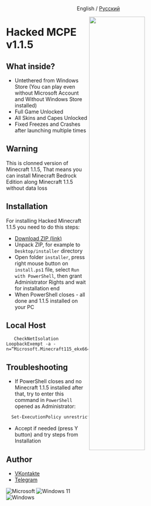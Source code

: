<p align="center">
<a>English</a>
<h>/</h>
<a href="https://github.com/fwflunky/mcpewin10/blob/main/README.md">Русский</a>
</p>
<img src="https://i.ibb.co/2SRWrDW/p.png" width="55%" align="right" />

# Hacked MCPE v1.1.5
## What inside?

- Untethered from Windows Store (You can play even without Microsoft Account and Without Windows Store installed)
- Full Game Unlocked
- All Skins and Capes Unlocked
- Fixed Freezes and Crashes after launching multiple times


## Warning

This is clonned version of Minecraft 1.1.5, That means you can install Minecraft Bedrock Edition along Minecraft 1.1.5 without data loss


## Installation

For installing Hacked Minecraft 1.1.5 you need to do this steps:

- [Download ZIP (link)](https://drive.google.com/file/d/1pHpJe-rZM0jkfsAjRxYn31czI74b2BYL/view?usp=sharing)
- Unpack ZIP, for example to `Desktop/installer` directory
- Open folder `installer`, press right mouse button on `install.ps1` file, select `Run with PowerShell`, then grant Administrator Rights and wait for installation end
- When PowerShell closes - all done and 1.1.5 installed on your PC

## Local Host
```
   CheckNetIsolation LoopbackExempt -a -n=“Microsoft.Minecraft115_ekx664bjj63nr”
```

## Troubleshooting

- If PowerShell closes and no Minecraft 1.1.5 installed after that, try to enter this command in `PowerShell` opened as Administrator:

```bash
  Set-ExecutionPolicy unrestricted
```

- Accept if needed (press Y button) and try steps from Installation

## Author

- [VKontakte](https://vk.com/vtable)
- [Telegram](https://t.me/lywulf)


![Microsoft](https://img.shields.io/badge/Microsoft-0078D4?style=for-the-badge&logo=microsoft&logoColor=white)
![Windows 11](https://img.shields.io/badge/Windows%2011-%230079d5.svg?style=for-the-badge&logo=Windows%2011&logoColor=white)
![Windows](https://img.shields.io/badge/Windows-0078D6?style=for-the-badge&logo=windows&logoColor=white)
